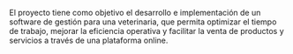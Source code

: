 El proyecto tiene como objetivo el desarrollo e implementación de un software de gestión para una veterinaria, que permita optimizar el tiempo de trabajo, mejorar la eficiencia operativa y facilitar la venta de productos y servicios a través de una plataforma online.
